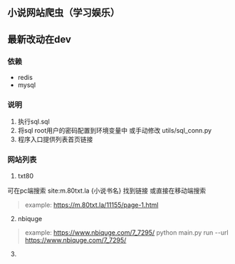 ## 小说网站爬虫（学习娱乐）

## 最新改动在dev
### 依赖

- redis
- mysql

### 说明

1. 执行sql.sql 
2. 将sql root用户的密码配置到环境变量中 或手动修改 utils/sql_conn.py
3. 程序入口提供列表首页链接

### 网站列表

1. txt80

可在pc端搜索 site:m.80txt.la {小说书名} 找到链接 或直接在移动端搜索

> example: https://m.80txt.la/11155/page-1.html

2. nbiquge

> example: https://www.nbiquge.com/7_7295/
> python main.py run --url https://www.nbiquge.com/7_7295/
3.  
